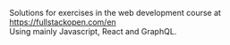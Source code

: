 Solutions for exercises in the web development course at  
https://fullstackopen.com/en  
Using mainly Javascript, React and GraphQL.  

